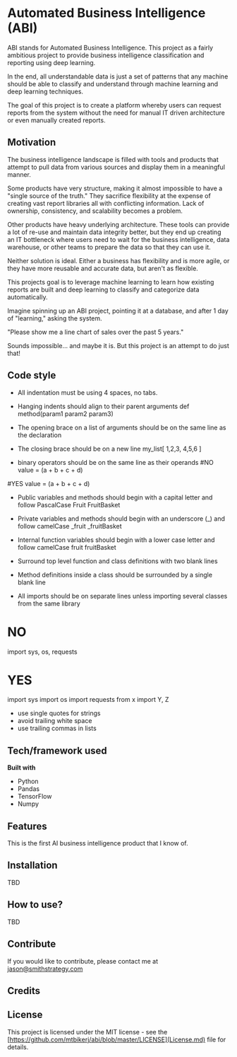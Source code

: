 # Automated Business Intelligence (ABI)
ABI stands for Automated Business Intelligence.  This project as a fairly ambitious project to provide business intelligence classification and reporting using deep learning.

In the end, all understandable data is just a set of patterns that any machine should be able to classify and understand through machine learning and deep learning techniques.

The goal of this project is to create a platform whereby users can request reports from the system without the need for manual IT driven architecture or even manually created reports.

## Motivation
The business intelligence landscape is filled with tools and products that attempt to pull data from various sources and display them in a meaningful manner.

Some products have very structure, making it almost impossible to have a "single source of the truth."  They sacrifice flexibility at the expense of creating vast report libraries all with conflicting information.  Lack of ownership, consistency, and scalability becomes a problem.

Other products have heavy underlying architecture.  These tools can provide a lot of re-use and maintain data integrity better, but they end up creating an IT bottleneck where users need to wait for the business intelligence, data warehouse, or other teams to prepare the data so that they can use it.

Neither solution is ideal.  Either a business has flexibility and is more agile, or they have more reusable and accurate data, but aren't as flexible.

This projects goal is to leverage machine learning to learn how existing reports are built and deep learning to classify and categorize data automatically.

Imagine spinning up an ABI project, pointing it at a database, and after 1 day of "learning," asking the system.

"Please show me a line chart of sales over the past 5 years."

Sounds impossible... and maybe it is.  But this project is an attempt to do just that!


## Code style
- All indentation must be using 4 spaces, no tabs.
- Hanging indents should align to their parent arguments
    def method(param1
               param2
               param3)

- The opening brace on a list of arguments should be on the same line as the declaration
- The closing brace should be on a new line
    my_list[
        1,2,3,
        4,5,6
    ]
- binary operators should be on the same line as their operands
#NO
value = (a +
        b +
        c +
        d)

#YES
value = (a
         + b
         + c
         + d)

- Public variables and methods should begin with a capital letter and follow PascalCase
    Fruit
    FruitBasket
- Private variables and methods should begin with an underscore (_) and follow camelCase
    _fruit
    _fruitBasket
- Internal function variables should begin with a lower case letter and follow camelCase
    fruit
    fruitBasket

- Surround top level function and class definitions with two blank lines
- Method definitions inside a class should be surrounded by a single blank line

- All imports should be on separate lines unless importing several classes from the same library
# NO
import sys, os, requests

# YES
import sys
import os
import requests
from x import Y, Z

- use single quotes for strings
- avoid trailing white space
- use trailing commas in lists

 

## Tech/framework used

<b>Built with</b>
- Python
- Pandas
- TensorFlow
- Numpy

## Features
This is the first AI business intelligence product that I know of.

## Installation
TBD

## How to use?
TBD

## Contribute
If you would like to contribute, please contact me at jason@smithstrategy.com

## Credits


## License
This project is licensed under the MIT license - see the [https://github.com/mtbikerj/abi/blob/master/LICENSE](License.md) file for details.